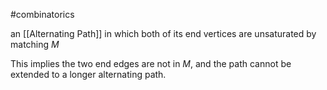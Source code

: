 
#combinatorics 

an [[Alternating Path]] in which both of its end vertices are unsaturated by matching $M$

This implies the two end edges are not in $M$, and the path cannot be extended to a longer alternating path.